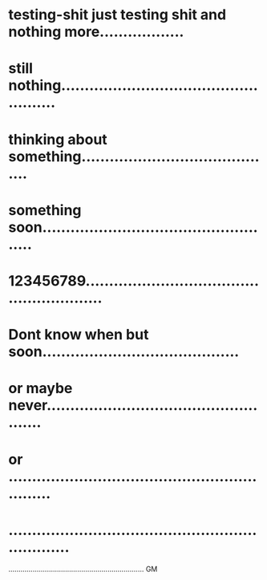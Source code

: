 # testing-shit just testing shit and  nothing more..................
# still nothing....................................................
# thinking about something..........................................
# something soon...................................................
# 123456789.........................................................
# Dont know when but soon..........................................
# or maybe never....................................................
# or ..............................................................
# ..................................................................
...................................................................
GM
